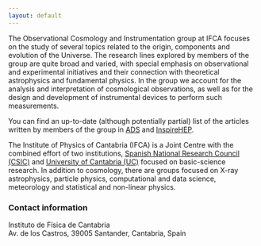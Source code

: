 ```yaml
---
layout: default
---
```


The Observational Cosmology and Instrumentation group at IFCA focuses on the study of several topics related to the origin, components and evolution of the Universe. The research lines explored by members of the group are quite broad and varied, with special emphasis on observational and experimental initiatives and their connection with theoretical astrophysics and fundamental physics. In the group we account for the analysis and interpretation of cosmological observations, as well as for the design and development of instrumental devices to perform such measurements.

You can find an up-to-date (although potentially partial) list of the articles written by members of the group in [ADS](link-here) and [InspireHEP](link-here).

The Institute of Physics of Cantabria (IFCA) is a Joint Centre with the combined effort of two institutions, [Spanish National Research Council (CSIC)](https://www.csic.es/en) and [University of Cantabria (UC)](https://web.unican.es/)  focused on basic-science research. In addition to cosmology, there are groups focused on X-ray astrophysics, particle physics, computational and data science, meteorology and statistical and non-linear physics. 

### Contact information

Instituto de Física de Cantabria \
Av. de los Castros, 39005 Santander, Cantabria, Spain

